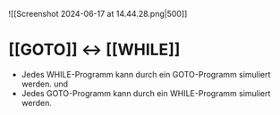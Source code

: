 ![[Screenshot 2024-06-17 at 14.44.28.png|500]]

# [[GOTO]] <-> [[WHILE]]
- Jedes WHILE-Programm kann durch ein GOTO-Programm simuliert werden.
und
- Jedes GOTO-Programm kann durch ein WHILE-Programm simuliert werden.





